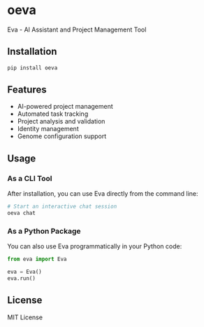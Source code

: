# oeva

Eva - AI Assistant and Project Management Tool

## Installation

```bash
pip install oeva
```

## Features

- AI-powered project management
- Automated task tracking
- Project analysis and validation
- Identity management
- Genome configuration support

## Usage

### As a CLI Tool

After installation, you can use Eva directly from the command line:

```bash
# Start an interactive chat session
oeva chat
```

### As a Python Package

You can also use Eva programmatically in your Python code:

```python
from eva import Eva

eva = Eva()
eva.run()
```

## License

MIT License 